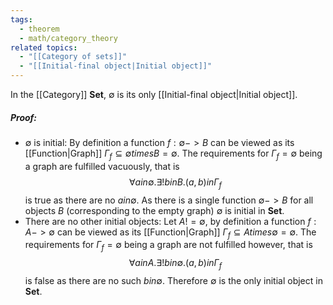 ```yaml
---
tags:
  - theorem
  - math/category_theory
related topics:
  - "[[Category of sets]]"
  - "[[Initial-final object|Initial object]]"
---
```

In the [[Category]] $\mathbf{Set}$, $\emptyset$ is its only [[Initial-final object|Initial object]].
##### Proof:
- $\emptyset$ is initial:
	By definition a function $f:\emptyset -> B$ can be viewed as its [[Function|Graph]] $\Gamma_f\subseteq \emptyset times B=\emptyset$. The requirements for $\Gamma_f=\emptyset$ being a graph are fulfilled vacuously, that is$$
	\forall a in\emptyset.\exists!b in B.(a,b) in\Gamma_f
	$$is true as there are no $a in \emptyset$. As there is a single function $\emptyset -> B$ for all objects $B$ (corresponding to the empty graph) $\emptyset$ is initial in $\mathbf{Set}$.
- There are no other initial objects:
	Let $A != \emptyset$, by definition a function $f:A -> \emptyset$ can be viewed as its [[Function|Graph]] $\Gamma_f\subseteq A times\emptyset=\emptyset$. The requirements for $\Gamma_f=\emptyset$ being a graph are not fulfilled however, that is$$
	\forall a in A.\exists!b in \emptyset.(a,b) in\Gamma_f
	$$is false as there are no such $b in\emptyset$. Therefore $\emptyset$ is the only initial object in $\mathbf{Set}$.